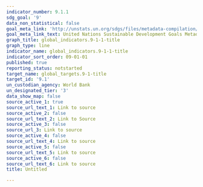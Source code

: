 ```yaml
---
indicator_number: 9.1.1
sdg_goal: '9'
data_non_statistical: false
goal_meta_link: 'http://unstats.un.org/sdgs/files/metadata-compilation/Metadata-Goal-9.pdf'
goal_meta_link_text: United Nations Sustainable Development Goals Metadata (pdf 663kB)
graph_title: global_indicators.9-1-1-title
graph_type: line
indicator_name: global_indicators.9-1-1-title
indicator_sort_order: 09-01-01
published: true
reporting_status: notstarted
target_name: global_targets.9-1-title
target_id: '9.1'
un_custodian_agency: World Bank
un_designated_tier: '3'
data_show_map: false
source_active_1: true
source_url_text_1: Link to source
source_active_2: false
source_url_text_2: Link to Source
source_active_3: false
source_url_3: Link to source
source_active_4: false
source_url_text_4: Link to source
source_active_5: false
source_url_text_5: Link to source
source_active_6: false
source_url_text_6: Link to source
title: Untitled

---
```

